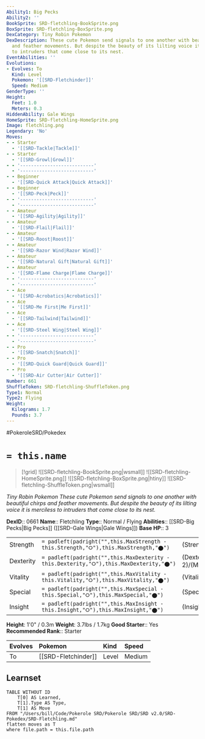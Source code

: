 ```yaml
---
Ability1: Big Pecks
Ability2: ''
BookSprite: SRD-fletchling-BookSprite.png
BoxSprite: SRD-fletchling-BoxSprite.png
DexCategory: Tiny Robin Pokemon
DexDescription: These cute Pokemon send signals to one another with beautiful chirps
  and feather movements. But despite the beauty of its lilting voice it is merciless
  to intruders that come close to its nest.
EventAbilities: ''
Evolutions:
- Evolves: To
  Kind: Level
  Pokemon: '[[SRD-Fletchinder]]'
  Speed: Medium
GenderType: ''
Height:
  Feet: 1.0
  Meters: 0.3
HiddenAbility: Gale Wings
HomeSprite: SRD-fletchling-HomeSprite.png
Image: fletchling.png
Legendary: 'No'
Moves:
- - Starter
  - '[[SRD-Tackle|Tackle]]'
- - Starter
  - '[[SRD-Growl|Growl]]'
- - '---------------------------'
  - '---------------------------'
- - Beginner
  - '[[SRD-Quick Attack|Quick Attack]]'
- - Beginner
  - '[[SRD-Peck|Peck]]'
- - '---------------------------'
  - '---------------------------'
- - Amateur
  - '[[SRD-Agility|Agility]]'
- - Amateur
  - '[[SRD-Flail|Flail]]'
- - Amateur
  - '[[SRD-Roost|Roost]]'
- - Amateur
  - '[[SRD-Razor Wind|Razor Wind]]'
- - Amateur
  - '[[SRD-Natural Gift|Natural Gift]]'
- - Amateur
  - '[[SRD-Flame Charge|Flame Charge]]'
- - '---------------------------'
  - '---------------------------'
- - Ace
  - '[[SRD-Acrobatics|Acrobatics]]'
- - Ace
  - '[[SRD-Me First|Me First]]'
- - Ace
  - '[[SRD-Tailwind|Tailwind]]'
- - Ace
  - '[[SRD-Steel Wing|Steel Wing]]'
- - '---------------------------'
  - '---------------------------'
- - Pro
  - '[[SRD-Snatch|Snatch]]'
- - Pro
  - '[[SRD-Quick Guard|Quick Guard]]'
- - Pro
  - '[[SRD-Air Cutter|Air Cutter]]'
Number: 661
ShuffleToken: SRD-fletchling-ShuffleToken.png
Type1: Normal
Type2: Flying
Weight:
  Kilograms: 1.7
  Pounds: 3.7
---
```


#PokeroleSRD/Pokedex

# `= this.name`

> [!grid]
> ![[SRD-fletchling-BookSprite.png|wsmall]]
> ![[SRD-fletchling-HomeSprite.png]]
> ![[SRD-fletchling-BoxSprite.png|htiny]]
> ![[SRD-fletchling-ShuffleToken.png|wsmall]]


*Tiny Robin Pokemon*
*These cute Pokemon send signals to one another with beautiful chirps and feather movements. But despite the beauty of its lilting voice it is merciless to intruders that come close to its nest.*

**DexID**:: 0661
**Name**:: Fletchling
**Type**:: Normal / Flying
**Abilities**:: [[SRD-Big Pecks|Big Pecks]] ([[SRD-Gale Wings|Gale Wings]])
**Base HP**:: 3

|           |                                                                                        |                                          |
| --------- | -------------------------------------------------------------------------------------- | ---------------------------------------- |
| Strength  | `= padleft(padright("",this.MaxStrength - this.Strength,"⭘"),this.MaxStrength,"⬤")`    | (Strength::2)/(MaxStrength::4)   |
| Dexterity | `= padleft(padright("",this.MaxDexterity - this.Dexterity,"⭘"),this.MaxDexterity,"⬤")` | (Dexterity:: 2)/(MaxDexterity::4) |
| Vitality  | `= padleft(padright("",this.MaxVitality - this.Vitality,"⭘"),this.MaxVitality,"⬤")`    | (Vitality::1)/(MaxVitality::3)   |
| Special   | `= padleft(padright("",this.MaxSpecial - this.Special,"⭘"),this.MaxSpecial,"⬤")`       | (Special::1)/(MaxSpecial::3)     |
| Insight   | `= padleft(padright("",this.MaxInsight - this.Insight,"⭘"),this.MaxInsight,"⬤")`       | (Insight::1)/(MaxInsight::3)     |

**Height**: 1'0" / 0.3m
**Weight**: 3.7lbs / 1.7kg
**Good Starter**:: Yes
**Recommended Rank**:: Starter

| Evolves   | Pokemon             | Kind   | Speed   |
|:----------|:--------------------|:-------|:--------|
| To        | [[SRD-Fletchinder]] | Level  | Medium  |

## Learnset

```dataview
TABLE WITHOUT ID
    T[0] AS Learned,
    T[1].Type AS Type,
    T[1] AS Move
FROM "/Users/bill/Code/Pokerole SRD/Pokerole SRD/SRD v2.0/SRD-Pokedex/SRD-Fletchling.md"
flatten moves as T
where file.path = this.file.path
```
